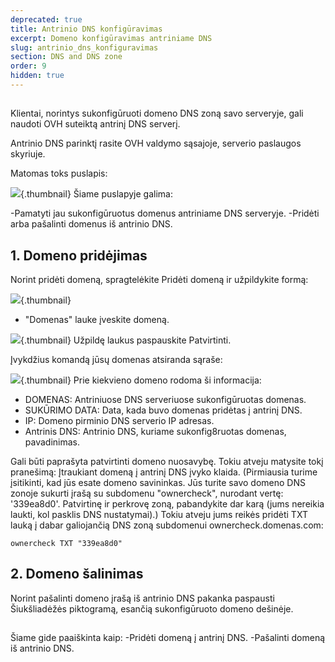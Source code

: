```yaml
---
deprecated: true
title: Antrinio DNS konfigūravimas
excerpt: Domeno konfigūravimas antriniame DNS
slug: antrinio_dns_konfiguravimas
section: DNS and DNS zone
order: 9
hidden: true
---
```



## 
Klientai, norintys sukonfigūruoti domeno DNS zoną savo serveryje, gali naudoti OVH suteiktą antrinį DNS serverį.

Antrinio DNS parinktį rasite OVH valdymo sąsajoje, serverio paslaugos skyriuje.

Matomas toks puslapis:

![](images/img_2008.jpg){.thumbnail}
Šiame puslapyje galima:

-Pamatyti jau sukonfigūruotus domenus antriniame DNS serveryje.
-Pridėti arba pašalinti domenus iš antrinio DNS.


## 1. Domeno pridėjimas
Norint pridėti domeną, spragtelėkite Pridėti domeną ir užpildykite formą:

![](images/img_2009.jpg){.thumbnail}

- "Domenas" lauke įveskite domeną.



![](images/img_2010.jpg){.thumbnail}
Užpildę laukus paspauskite Patvirtinti.

Įvykdžius komandą jūsų domenas atsiranda sąraše:

![](images/img_2011.jpg){.thumbnail}
Prie kiekvieno domeno rodoma ši informacija:


- DOMENAS: Antriniuose DNS serveriuose sukonfigūruotas domenas.
- SUKŪRIMO DATA: Data, kada buvo domenas pridėtas į antrinį DNS.
- IP: Domeno pirminio DNS serverio IP adresas.
- Antrinis DNS: Antrinio DNS, kuriame sukonfig8ruotas domenas, pavadinimas.


Gali būti paprašyta patvirtinti domeno nuosavybę. Tokiu atveju matysite tokį pranešimą:
Įtraukiant domeną į antrinį DNS įvyko klaida. (Pirmiausia turime įsitikinti, kad jūs esate domeno savininkas. Jūs turite savo domeno DNS zonoje sukurti įrašą su subdomenu "ownercheck", nurodant vertę: '339ea8d0'. Patvirtinę ir perkrovę zoną, pabandykite dar karą (jums nereikia laukti, kol pasklis DNS nustatymai).)
Tokiu atveju jums reikės pridėti TXT lauką į dabar galiojančią DNS zoną subdomenui ownercheck.domenas.com:


```
ownercheck TXT "339ea8d0"
```




## 2. Domeno šalinimas
Norint pašalinti domeno įrašą iš antrinio DNS pakanka paspausti Šiukšliadėžės piktogramą, esančią sukonfigūruoto domeno dešinėje.


## 
Šiame gide paaiškinta kaip:
-Pridėti domeną į antrinį DNS.
-Pašalinti domeną iš antrinio DNS.

